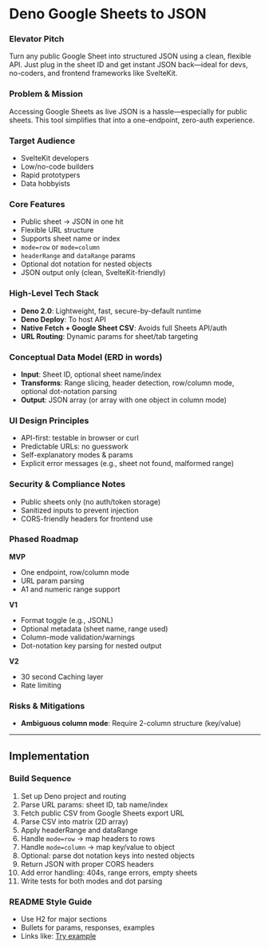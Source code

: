 # Deno Google Sheets to JSON

### Elevator Pitch

Turn any public Google Sheet into structured JSON using a clean, flexible API. Just plug in the sheet ID and get instant JSON back—ideal for devs, no-coders, and frontend frameworks like SvelteKit.

### Problem & Mission

Accessing Google Sheets as live JSON is a hassle—especially for public sheets. This tool simplifies that into a one-endpoint, zero-auth experience.

### Target Audience

* SvelteKit developers
* Low/no-code builders
* Rapid prototypers
* Data hobbyists

### Core Features

* Public sheet → JSON in one hit
* Flexible URL structure
* Supports sheet name or index
* `mode=row` or `mode=column`
* `headerRange` and `dataRange` params
* Optional dot notation for nested objects
* JSON output only (clean, SvelteKit-friendly)

### High-Level Tech Stack

* **Deno 2.0**: Lightweight, fast, secure-by-default runtime
* **Deno Deploy**: To host API
* **Native Fetch + Google Sheet CSV**: Avoids full Sheets API/auth
* **URL Routing**: Dynamic params for sheet/tab targeting

### Conceptual Data Model (ERD in words)

* **Input**: Sheet ID, optional sheet name/index
* **Transforms**: Range slicing, header detection, row/column mode, optional dot-notation parsing
* **Output**: JSON array (or array with one object in column mode)

### UI Design Principles

* API-first: testable in browser or curl
* Predictable URLs: no guesswork
* Self-explanatory modes & params
* Explicit error messages (e.g., sheet not found, malformed range)

### Security & Compliance Notes

* Public sheets only (no auth/token storage)
* Sanitized inputs to prevent injection
* CORS-friendly headers for frontend use

### Phased Roadmap

**MVP**

* One endpoint, row/column mode
* URL param parsing
* A1 and numeric range support

**V1**

* Format toggle (e.g., JSONL)
* Optional metadata (sheet name, range used)
* Column-mode validation/warnings
* Dot-notation key parsing for nested output

**V2**
* 30 second Caching layer
* Rate limiting

### Risks & Mitigations
* **Ambiguous column mode**: Require 2-column structure (key/value)

---

## Implementation

### Build Sequence

1. Set up Deno project and routing
2. Parse URL params: sheet ID, tab name/index
3. Fetch public CSV from Google Sheets export URL
4. Parse CSV into matrix (2D array)
5. Apply headerRange and dataRange
6. Handle `mode=row` → map headers to rows
7. Handle `mode=column` → map key/value to object
8. Optional: parse dot notation keys into nested objects
9. Return JSON with proper CORS headers
10. Add error handling: 404s, range errors, empty sheets
11. Write tests for both modes and dot parsing

### README Style Guide

* Use H2 for major sections
* Bullets for params, responses, examples
* Links like: [Try example](https://example.com/123456/Sheet1?mode=column)